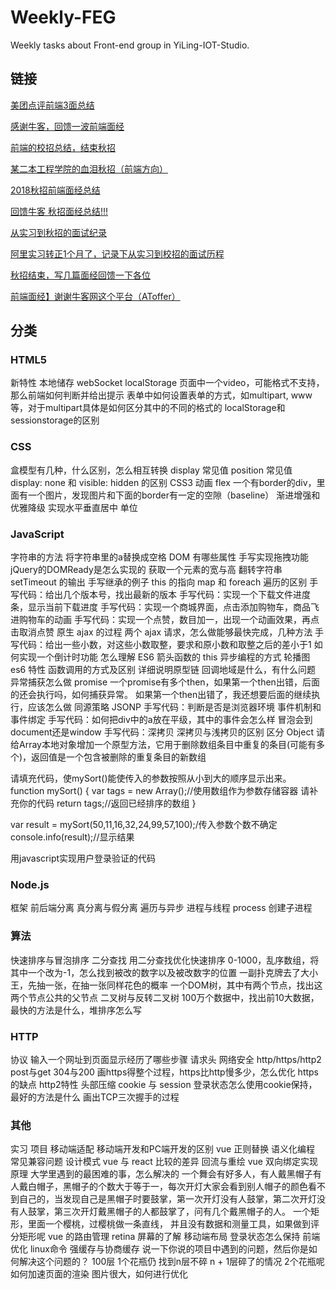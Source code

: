 # Weekly-FEG
Weekly tasks about Front-end group in YiLing-IOT-Studio.

## 链接

[美团点评前端3面总结](https://www.nowcoder.com/discuss/16576)

[感谢牛客，回馈一波前端面经](https://www.nowcoder.com/discuss/52390)

[前端的校招总结，结束秋招](https://www.nowcoder.com/discuss/51738)

[某二本工程学院的血泪秋招（前端方向）](https://www.nowcoder.com/discuss/51489)

[2018秋招前端面经总结](https://www.nowcoder.com/discuss/52998)

[回馈牛客 秋招面经总结!!!](https://www.nowcoder.com/discuss/52219)

[从实习到秋招的面试纪录](https://www.nowcoder.com/discuss/50654)

[阿里实习转正1个月了，记录下从实习到校招的面试历程](https://www.nowcoder.com/discuss/50455)

[秋招结束，写几篇面经回馈一下各位](https://www.nowcoder.com/discuss/54643)

[前端面经】谢谢牛客网这个平台（AToffer）](https://www.nowcoder.com/discuss/56845)

## 分类

### HTML5
新特性
本地储存
webSocket
localStorage
页面中一个video，可能格式不支持，那么前端如何判断并给出提示
表单中如何设置表单的方式，如multipart, www等，对于multipart具体是如何区分其中的不同的格式的
localStorage和sessionstorage的区别


### CSS
盒模型有几种，什么区别，怎么相互转换
display 常见值
position 常见值
display: none 和 visible: hidden 的区别
CSS3 动画
flex
一个有border的div，里面有一个图片，发现图片和下面的border有一定的空隙（baseline）
渐进增强和优雅降级
实现水平垂直居中
单位


### JavaScript
字符串的方法
将字符串里的a替换成空格
DOM 有哪些属性
手写实现拖拽功能
jQuery的DOMReady是怎么实现的
获取一个元素的宽与高
翻转字符串
setTimeout 的输出
手写继承的例子
this 的指向
map 和 foreach 遍历的区别
手写代码：给出几个版本号，找出最新的版本
手写代码：实现一个下载文件进度条，显示当前下载进度
手写代码：实现一个商城界面，点击添加购物车，商品飞进购物车的动画
手写代码：实现一个点赞，数目加一，出现一个动画效果，再点击取消点赞
原生 ajax 的过程
两个 ajax 请求，怎么做能够最快完成，几种方法
手写代码：给出一些小数，对这些小数取整，要求和原小数和取整之后的差小于1
如何实现一个倒计时功能
怎么理解 ES6 箭头函数的 this
异步编程的方式
轮播图
es6 特性
函数调用的方式及区别
详细说明原型链
回调地域是什么，有什么问题
异常捕获怎么做
promise  一个promise有多个then，如果第一个then出错，后面的还会执行吗，如何捕获异常。 如果第一个then出错了，我还想要后面的继续执行，应该怎么做
同源策略
JSONP
手写代码：判断是否是浏览器环境
事件机制和事件绑定
手写代码：如何把div中的a放在平级，其中的事件会怎么样 冒泡会到document还是window
手写代码：深拷贝
深拷贝与浅拷贝的区别
区分 Object
请给Array本地对象增加一个原型方法，它用于删除数组条目中重复的条目(可能有多个)，返回值是一个包含被删除的重复条目的新数组

请填充代码，使mySort()能使传入的参数按照从小到大的顺序显示出来。
function mySort() {
    var tags = new Array();//使用数组作为参数存储容器
    请补充你的代码
    return tags;//返回已经排序的数组
}

var result = mySort(50,11,16,32,24,99,57,100);/传入参数个数不确定
console.info(result);//显示结果

用javascript实现用户登录验证的代码

### Node.js
框架
前后端分离
真分离与假分离
遍历与异步
进程与线程
process
创建子进程


### 算法
快速排序与冒泡排序
二分查找
用二分查找优化快速排序
0-1000，乱序数组，将其中一个改为-1，怎么找到被改的数字以及被改数字的位置
一副扑克牌去了大小王，先抽一张，在抽一张同样花色的概率
一个DOM树，其中有两个节点，找出这两个节点公共的父节点
二叉树与反转二叉树
100万个数据中，找出前10大数据，最快的方法是什么，堆排序怎么写


### HTTP
协议
输入一个网址到页面显示经历了哪些步骤
请求头
网络安全
http/https/http2
post与get
304与200
画https得整个过程，https比http慢多少，怎么优化
https的缺点
http2特性 头部压缩
cookie 与 session
登录状态怎么使用cookie保持，最好的方法是什么
画出TCP三次握手的过程


### 其他
实习
项目
移动端适配
移动端开发和PC端开发的区别
vue
正则替换
语义化编程
常见兼容问题
设计模式
vue 与 react 比较的差异
回流与重绘
vue 双向绑定实现原理
大学里遇到的最困难的事，怎么解决的
一个舞会有好多人，有人戴黑帽子有人戴白帽子，黑帽子的个数大于等于一，每次开灯大家会看到别人帽子的颜色看不到自己的，当发现自己是黑帽子时要鼓掌，第一次开灯没有人鼓掌，第二次开灯没有人鼓掌，第三次开灯戴黑帽子的人都鼓掌了，问有几个戴黑帽子的人。
一个矩形，里面一个樱桃，过樱桃做一条直线， 并且没有数据和测量工具，如果做到评分矩形呢
vue 的路由管理
retina 屏幕的了解
移动端布局
登录状态怎么保持
前端优化
linux命令
强缓存与协商缓存
说一下你说的项目中遇到的问题，然后你是如何解决这个问题的？
100层 1个花瓶仍 找到n层不碎 n + 1层碎了的情况 2个花瓶呢
如何加速页面的渲染
图片很大，如何进行优化

